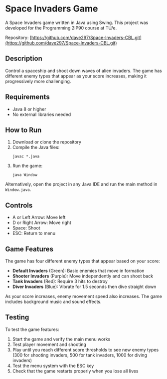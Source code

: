 # Space Invaders Game

A Space Invaders game written in Java using Swing. This project was developed for the Programming 2IP90 course at TU/e.

Repository: [https://github.com/dave297/Space-Invaders-CBL.git](https://github.com/dave297/Space-Invaders-CBL.git)

## Description

Control a spaceship and shoot down waves of alien invaders. The game has different enemy types that appear as your score increases, making it progressively more challenging.

## Requirements

- Java 8 or higher
- No external libraries needed

## How to Run

1. Download or clone the repository
2. Compile the Java files:
   ```
   javac *.java
   ```
3. Run the game:
   ```
   java Window
   ```

Alternatively, open the project in any Java IDE and run the main method in `Window.java`.

## Controls

- A or Left Arrow: Move left
- D or Right Arrow: Move right  
- Space: Shoot
- ESC: Return to menu

## Game Features

The game has four different enemy types that appear based on your score:

- **Default Invaders** (Green): Basic enemies that move in formation
- **Shooter Invaders** (Purple): Move independently and can shoot back
- **Tank Invaders** (Red): Require 3 hits to destroy
- **Diver Invaders** (Blue): Vibrate for 1.5 seconds then dive straight down

As your score increases, enemy movement speed also increases. The game includes background music and sound effects.

## Testing

To test the game features:

1. Start the game and verify the main menu works
2. Test player movement and shooting
3. Play until you reach different score thresholds to see new enemy types (300 for shooting invaders, 500 for tank invaders, 1000 for diving invaders)
4. Test the menu system with the ESC key
5. Check that the game restarts properly when you lose all lives
